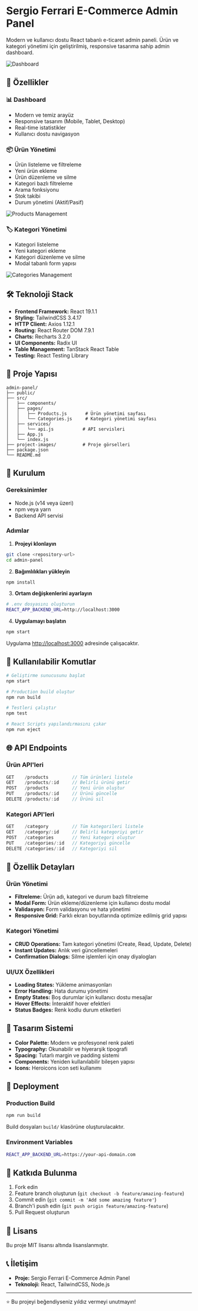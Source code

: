 # Sergio Ferrari E-Commerce Admin Panel

Modern ve kullanıcı dostu React tabanlı e-ticaret admin paneli. Ürün ve kategori yönetimi için geliştirilmiş, responsive tasarıma sahip admin dashboard.

![Dashboard](project-images/1.png)

## 🚀 Özellikler

### 📊 Dashboard
- Modern ve temiz arayüz
- Responsive tasarım (Mobile, Tablet, Desktop)
- Real-time istatistikler
- Kullanıcı dostu navigasyon

### 📦 Ürün Yönetimi
- Ürün listeleme ve filtreleme
- Yeni ürün ekleme
- Ürün düzenleme ve silme
- Kategori bazlı filtreleme
- Arama fonksiyonu
- Stok takibi
- Durum yönetimi (Aktif/Pasif)

![Products Management](project-images/2.png)

### 🏷️ Kategori Yönetimi
- Kategori listeleme
- Yeni kategori ekleme
- Kategori düzenleme ve silme
- Modal tabanlı form yapısı

![Categories Management](project-images/3.png)

## 🛠️ Teknoloji Stack

- **Frontend Framework:** React 19.1.1
- **Styling:** TailwindCSS 3.4.17
- **HTTP Client:** Axios 1.12.1
- **Routing:** React Router DOM 7.9.1
- **Charts:** Recharts 3.2.0
- **UI Components:** Radix UI
- **Table Management:** TanStack React Table
- **Testing:** React Testing Library

## 📁 Proje Yapısı

```
admin-panel/
├── public/
├── src/
│   ├── components/
│   ├── pages/
│   │   ├── Products.js       # Ürün yönetimi sayfası
│   │   └── Categories.js     # Kategori yönetimi sayfası
│   ├── services/
│   │   └── api.js           # API servisleri
│   ├── App.js
│   └── index.js
├── project-images/          # Proje görselleri
├── package.json
└── README.md
```

## 🚦 Kurulum

### Gereksinimler
- Node.js (v14 veya üzeri)
- npm veya yarn
- Backend API servisi

### Adımlar

1. **Projeyi klonlayın**
```bash
git clone <repository-url>
cd admin-panel
```

2. **Bağımlılıkları yükleyin**
```bash
npm install
```

3. **Ortam değişkenlerini ayarlayın**
```bash
# .env dosyasını oluşturun
REACT_APP_BACKEND_URL=http://localhost:3000
```

4. **Uygulamayı başlatın**
```bash
npm start
```

Uygulama [http://localhost:3000](http://localhost:3000) adresinde çalışacaktır.

## 🔧 Kullanılabilir Komutlar

```bash
# Geliştirme sunucusunu başlat
npm start

# Production build oluştur
npm run build

# Testleri çalıştır
npm test

# React Scripts yapılandırmasını çıkar
npm run eject
```

## 🌐 API Endpoints

### Ürün API'leri
```javascript
GET    /products         // Tüm ürünleri listele
GET    /products/:id     // Belirli ürünü getir
POST   /products         // Yeni ürün oluştur
PUT    /products/:id     // Ürünü güncelle
DELETE /products/:id     // Ürünü sil
```

### Kategori API'leri
```javascript
GET    /category         // Tüm kategorileri listele
GET    /category/:id     // Belirli kategoriyi getir
POST   /categories       // Yeni kategori oluştur
PUT    /categories/:id   // Kategoriyi güncelle
DELETE /categories/:id   // Kategoriyi sil
```

## 📝 Özellik Detayları

### Ürün Yönetimi
- **Filtreleme:** Ürün adı, kategori ve durum bazlı filtreleme
- **Modal Form:** Ürün ekleme/düzenleme için kullanıcı dostu modal
- **Validasyon:** Form validasyonu ve hata yönetimi
- **Responsive Grid:** Farklı ekran boyutlarında optimize edilmiş grid yapısı

### Kategori Yönetimi
- **CRUD Operations:** Tam kategori yönetimi (Create, Read, Update, Delete)
- **Instant Updates:** Anlık veri güncellemeleri
- **Confirmation Dialogs:** Silme işlemleri için onay diyalogları

### UI/UX Özellikleri
- **Loading States:** Yükleme animasyonları
- **Error Handling:** Hata durumu yönetimi
- **Empty States:** Boş durumlar için kullanıcı dostu mesajlar
- **Hover Effects:** İnteraktif hover efektleri
- **Status Badges:** Renk kodlu durum etiketleri

## 🎨 Tasarım Sistemi

- **Color Palette:** Modern ve profesyonel renk paleti
- **Typography:** Okunabilir ve hiyerarşik tipografi
- **Spacing:** Tutarlı margin ve padding sistemi
- **Components:** Yeniden kullanılabilir bileşen yapısı
- **Icons:** Heroicons icon seti kullanımı

## 🚀 Deployment

### Production Build
```bash
npm run build
```

Build dosyaları `build/` klasörüne oluşturulacaktır.

### Environment Variables
```bash
REACT_APP_BACKEND_URL=https://your-api-domain.com
```

## 👥 Katkıda Bulunma

1. Fork edin
2. Feature branch oluşturun (`git checkout -b feature/amazing-feature`)
3. Commit edin (`git commit -m 'Add some amazing feature'`)
4. Branch'i push edin (`git push origin feature/amazing-feature`)
5. Pull Request oluşturun

## 📄 Lisans

Bu proje MIT lisansı altında lisanslanmıştır.

## 📞 İletişim

- **Proje:** Sergio Ferrari E-Commerce Admin Panel
- **Teknoloji:** React, TailwindCSS, Node.js

---

⭐ Bu projeyi beğendiyseniz yıldız vermeyi unutmayın!
